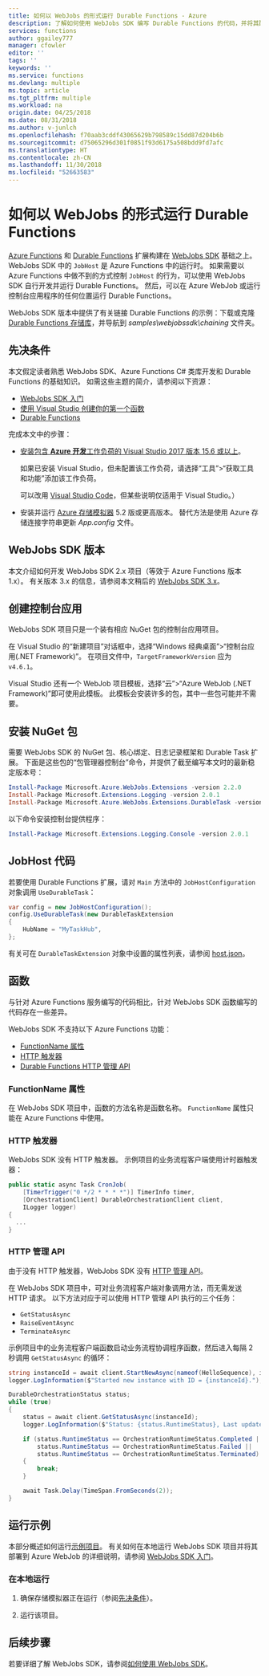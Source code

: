 ```yaml
---
title: 如何以 WebJobs 的形式运行 Durable Functions - Azure
description: 了解如何使用 WebJobs SDK 编写 Durable Functions 的代码，并将其配置为在 WebJobs 中运行。
services: functions
author: ggailey777
manager: cfowler
editor: ''
tags: ''
keywords: ''
ms.service: functions
ms.devlang: multiple
ms.topic: article
ms.tgt_pltfrm: multiple
ms.workload: na
origin.date: 04/25/2018
ms.date: 08/31/2018
ms.author: v-junlch
ms.openlocfilehash: f70aab3cddf43065629b798589c15dd87d204b6b
ms.sourcegitcommit: d75065296d301f0851f93d6175a508bdd9fd7afc
ms.translationtype: HT
ms.contentlocale: zh-CN
ms.lasthandoff: 11/30/2018
ms.locfileid: "52663583"
---
```

# <a name="how-to-run-durable-functions-as-webjobs"></a>如何以 WebJobs 的形式运行 Durable Functions

[Azure Functions](functions-overview.md) 和 [Durable Functions](durable-functions-overview.md) 扩展构建在 [WebJobs SDK](../app-service/web-sites-create-web-jobs.md) 基础之上。 WebJobs SDK 中的 `JobHost` 是 Azure Functions 中的运行时。 如果需要以 Azure Functions 中做不到的方式控制 `JobHost` 的行为，可以使用 WebJobs SDK 自行开发并运行 Durable Functions。 然后，可以在 Azure WebJob 或运行控制台应用程序的任何位置运行 Durable Functions。

WebJobs SDK 版本中提供了有关链接 Durable Functions 的示例：下载或克隆 [Durable Functions 存储库](https://github.com/azure/azure-functions-durable-extension/)，并导航到 *samples\\webjobssdk\\chaining* 文件夹。

## <a name="prerequisites"></a>先决条件

本文假定读者熟悉 WebJobs SDK、Azure Functions C# 类库开发和 Durable Functions 的基础知识。 如需这些主题的简介，请参阅以下资源：

- [WebJobs SDK 入门](../app-service/webjobs-sdk-get-started.md)
- [使用 Visual Studio 创建你的第一个函数](functions-create-your-first-function-visual-studio.md)
- [Durable Functions](durable-functions-sequence.md)

完成本文中的步骤：

- [安装包含 **Azure 开发**工作负荷的 Visual Studio 2017 版本 15.6 或以上](https://docs.microsoft.com/visualstudio/install/)。

  如果已安装 Visual Studio，但未配置该工作负荷，请选择“工具”>“获取工具和功能”添加该工作负荷。 

  可以改用 [Visual Studio Code](https://code.visualstudio.com/)，但某些说明仅适用于 Visual Studio。）

- 安装并运行 [Azure 存储模拟器](../storage/common/storage-use-emulator.md) 5.2 版或更高版本。 替代方法是使用 Azure 存储连接字符串更新 *App.config* 文件。

## <a name="webjobs-sdk-versions"></a>WebJobs SDK 版本

本文介绍如何开发 WebJobs SDK 2.x 项目（等效于 Azure Functions 版本 1.x）。 有关版本 3.x 的信息，请参阅本文稍后的 [WebJobs SDK 3.x](#webjobs-sdk-3x)。 

## <a name="create-console-app"></a>创建控制台应用

WebJobs SDK 项目只是一个装有相应 NuGet 包的控制台应用项目。

在 Visual Studio 的“新建项目”对话框中，选择“Windows 经典桌面”>“控制台应用(.NET Framework)”。 在项目文件中，`TargetFrameworkVersion` 应为 `v4.6.1`。

Visual Studio 还有一个 WebJob 项目模板，选择“云”>“Azure WebJob (.NET Framework)”即可使用此模板。 此模板会安装许多的包，其中一些包可能并不需要。

## <a name="install-nuget-packages"></a>安装 NuGet 包

需要 WebJobs SDK 的 NuGet 包、核心绑定、日志记录框架和 Durable Task 扩展。 下面是这些包的“包管理器控制台”命令，并提供了截至编写本文时的最新稳定版本号：

```powershell
Install-Package Microsoft.Azure.WebJobs.Extensions -version 2.2.0
Install-Package Microsoft.Extensions.Logging -version 2.0.1
Install-Package Microsoft.Azure.WebJobs.Extensions.DurableTask -version 1.4.0
```

以下命令安装控制台提供程序：

```powershell
Install-Package Microsoft.Extensions.Logging.Console -version 2.0.1
```

## <a name="jobhost-code"></a>JobHost 代码

若要使用 Durable Functions 扩展，请对 `Main` 方法中的 `JobHostConfiguration` 对象调用 `UseDurableTask`：

```cs
var config = new JobHostConfiguration();
config.UseDurableTask(new DurableTaskExtension
{
    HubName = "MyTaskHub",
};
```

有关可在 `DurableTaskExtension` 对象中设置的属性列表，请参阅 [host.json](functions-host-json.md#durabletask)。

## <a name="functions"></a>函数

与针对 Azure Functions 服务编写的代码相比，针对 WebJobs SDK 函数编写的代码存在一些差异。

WebJobs SDK 不支持以下 Azure Functions 功能：

- [FunctionName 属性](#functionname-attribute)
- [HTTP 触发器](#http-trigger)
- [Durable Functions HTTP 管理 API](#http-management-api)

### <a name="functionname-attribute"></a>FunctionName 属性

在 WebJobs SDK 项目中，函数的方法名称是函数名称。 `FunctionName` 属性只能在 Azure Functions 中使用。

### <a name="http-trigger"></a>HTTP 触发器

WebJobs SDK 没有 HTTP 触发器。 示例项目的业务流程客户端使用计时器触发器：

```cs
public static async Task CronJob(
    [TimerTrigger("0 */2 * * * *")] TimerInfo timer,
    [OrchestrationClient] DurableOrchestrationClient client,
    ILogger logger)
{
  ...
}
```

### <a name="http-management-api"></a>HTTP 管理 API

由于没有 HTTP 触发器，WebJobs SDK 没有 [HTTP 管理 API](durable-functions-http-api.md)。

在 WebJobs SDK 项目中，可对业务流程客户端对象调用方法，而无需发送 HTTP 请求。 以下方法对应于可以使用 HTTP 管理 API 执行的三个任务：

- `GetStatusAsync`
- `RaiseEventAsync`
- `TerminateAsync`

示例项目中的业务流程客户端函数启动业务流程协调程序函数，然后进入每隔 2 秒调用 `GetStatusAsync` 的循环：

```cs
string instanceId = await client.StartNewAsync(nameof(HelloSequence), input: null);
logger.LogInformation($"Started new instance with ID = {instanceId}.");

DurableOrchestrationStatus status;
while (true)
{
    status = await client.GetStatusAsync(instanceId);
    logger.LogInformation($"Status: {status.RuntimeStatus}, Last update: {status.LastUpdatedTime}.");

    if (status.RuntimeStatus == OrchestrationRuntimeStatus.Completed ||
        status.RuntimeStatus == OrchestrationRuntimeStatus.Failed ||
        status.RuntimeStatus == OrchestrationRuntimeStatus.Terminated)
    {
        break;
    }

    await Task.Delay(TimeSpan.FromSeconds(2));
}
```

## <a name="run-the-sample"></a>运行示例

本部分概述如何运行[示例项目](https://github.com/Azure/azure-functions-durable-extension/tree/master/samples/webjobssdk/chaining)。 有关如何在本地运行 WebJobs SDK 项目并将其部署到 Azure WebJob 的详细说明，请参阅 [WebJobs SDK 入门](../app-service/webjobs-sdk-get-started.md#deploy-as-a-webjob)。

### <a name="run-locally"></a>在本地运行

1. 确保存储模拟器正在运行（参阅[先决条件](#prerequisites)）。

1. 运行该项目。

## <a name="next-steps"></a>后续步骤

若要详细了解 WebJobs SDK，请参阅[如何使用 WebJobs SDK](../app-service/webjobs-sdk-how-to.md)。


<!-- Update_Description: update metedata properties -->